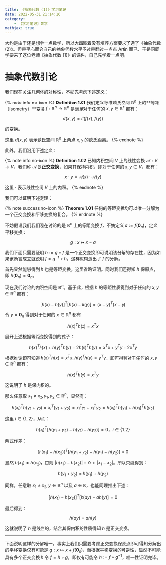 ```yaml
---
title: 《抽象代数 (1)》学习笔记
date: 2022-05-31 21:14:16
category:
    - 【学习笔记】数学
mathjax: true
---
```


大约是由于还是想学一点数学，所以大四趁着没有培养方案要求了选了《抽象代数 (2)》。但是平心而论自己的抽象代数水平不过是翻过一点点 Artin 而已，于是问同学要来了这位老师《抽象代数 (1)》的课件，自己先学着一点吧。

<!-- more -->

# 抽象代数引论

我们现在关注几何体的对称性，不妨先考虑下述定义：

{% note info no-icon %}
**Definition 1.01** 我们定义标准欧氏空间 $\mathbb R^n$ 上的**等距（Isometry）**变换 $f: \mathbb R^n \to \mathbb R^n$ 是满足对于任何的 $x, y \in \mathbb R^n$ 都有：

$$
d(x, y) = d(f(x), f(y))
$$

的变换。

这里 $d(x, y)$ 表示欧氏空间 $\mathbb R^n$ 上两点 $x, y$ 的欧氏距离。
{% endnote %}

此外，我们沿用下述定义：

{% note info no-icon %}
**Definition 1.02** 已知内积空间 $V$ 上的线性变换 $\mathcal{A}: V \to V$，我们称 $\mathcal{A}$ 是**正交变换**，如果其保持内积，即对于任何的 $x, y \in V$，都有：

$$
x \cdot y = \mathcal{A}(x) \cdot \mathcal{A}(y)
$$

这里 $\cdot$ 表示线性空间 $V$ 上的内积。
{% endnote %}

我们可以证明下述定理：

{% note success no-icon %}
**Theorem 1.01** 任何的等距变换均可以唯一分解为一个正交变换和平移变换的复合。
{% endnote %}

不妨假设我们我们现在讨论的是 $\mathbb{R}^n$ 上的等距变换 $f$，不妨定义 $a := f(\boldsymbol{0}_n)$，定义平移变换：

$$
g: x \mapsto x - a
$$

我们下面只需要证明 $h := g \circ f$ 是一个正交变换即可说明该分解的存在性，因为如果该断言成立就说明 $f = g^{-1} \circ h$，这样就构造出了 $f$ 的分解。

首先显然能够得到 $h$ 也是等距变换，这里省略证明。同时我们还得知 $h$ 保原点，即 $h(\boldsymbol{0}_n) = \boldsymbol{0}_n$。

现在我们讨论的内积空间是 $\mathbb{R}^n$。基于此，根据 $h$ 的等距性质得到对于任何的 $x, y \in \mathbb{R}^n$ 都有：

$$
[h(x) - h(y)]^T[h(x) - h(y)] = (x - y)^T(x - y)
$$

令 $y = \boldsymbol{0}_n$ 得到对于任何的 $x \in \mathbb{R}^n$ 都有：

$$
h(x)^Th(x) = x^Tx
$$

展开上述根据等距变换得到的式子：

$$
h(x)^Th(x) + h(y)^Th(y) - 2h(x)^Th(y) = x^Tx + y^Ty - 2x^Ty
$$

根据推论即可知道 $h(x)^Th(x) = x^Tx, h(y)^Th(y) = y^Ty$，即可得到对于任何的 $x, y \in \mathbb{R}^n$ 都有：

$$
h(x)^Th(y) = x^Ty
$$

这说明了 $h$ 是保内积的。

那么任意取 $x_1 \neq x_2, y_1, y_2 \in \mathbb{R}^n$，显然有：

$$
h(x_i)^Th(y_1 + y_2) = x_i^T(y_1 + y_2) = x_i^Ty_1 + x_i^Ty_2 = h(x_i)^Th(y_1) + h(x_i)^Th(y_2) 
$$

这里 $i \in \{1, 2\}$，从而：

$$
h(x_i)^T[h(y_1 + y_2) - h(y_1) - h(y_2)] = 0，i \in \{1, 2\}
$$

两式作差：

$$
[h(x_1) - h(x_2)]^T[h(y_1 + y_2) - h(y_1) - h(y_2)] = 0
$$

显然 $h(x_1) \neq h(x_2)$，否则 $|h(x_1) - h(x_2)| = 0 \neq |x_1 - x_2|$。所以只能得到：

$$
h(y_1 + y_2) = h(y_1) + h(y_2)
$$

同样，任意取 $x_1 \neq x_2, y \in \mathbb{R}^n$ 以及 $a \in \mathbb{R}$，也能同理推出下述：

$$
[h(x_1) - h(x_2)]^T[h(ay) - ah(y)] = 0
$$

最后得到：

$$
h(ay) = ah(y)
$$

这就说明了 $h$ 是线性的，结合其保内积的性质得知 $h$ 是正交变换。

---

下面说明这样的分解唯一。事实上我们只需要考虑正交变换保原点即可得知分解出的平移变换仅有可能是 $g: x \mapsto x + f(\boldsymbol{0}_n)$。而根据平移变换的可逆性，显然不可能具有多个正交变换 $h$ 令 $f = h \circ g$，即仅有可能令 $h := f \circ g^{-1}$，唯一性证明完毕。
